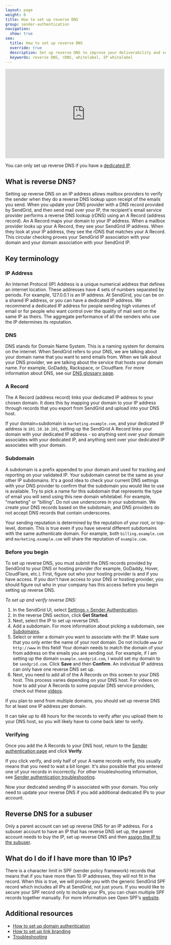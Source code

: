 ```yaml
---
layout: page
weight: 0
title: How to set up reverse DNS
group: sender-authentication
navigation:
  show: true
seo:
  title: How to set up reverse DNS
  override: true
  description: Set up reverse DNS to improve your deliverability and security of your emails.
  keywords: reverse DNS, rDNS, whitelabel, IP whitelabel
---
```


<iframe src="https://player.vimeo.com/video/265831363" width="500" height="281" frameborder="0" webkitallowfullscreen mozallowfullscreen allowfullscreen></iframe>

<call-out>

You can only set up reverse DNS if you have a [dedicated IP]({{root_url}}/ui/account-and-settings/dedicated-ip-addresses/).

</call-out>

## 	What is reverse DNS?

Setting up reverse DNS on an IP address allows mailbox providers to verify the sender when they do a reverse DNS lookup upon receipt of the emails you send. When you update your DNS provider with a DNS record provided by SendGrid, and then send mail over your IP, the recipient's email service provider performs a reverse DNS lookup (rDNS) using an A Record (address record). An A Record maps your domain to your IP address. When a mailbox provider looks up your A Record, they see your SendGrid IP address. When they look at your IP address, they see the rDNS that matches your A Record. This circular checking proves your SendGrid IP association with your domain and your domain association with your SendGrid IP.

## 	Key terminology

 ### 	IP Address

An Internet Protocol (IP) Address is a unique numerical address that defines an internet location. These addresses have 4 sets of numbers separated by periods. For example, 127.0.0.1 is an IP address. At SendGrid, you can be on a shared IP address, or you can have a dedicated IP address. We recommend a dedicated IP address for people sending high volumes of email or for people who want control over the quality of mail sent on the same IP as theirs. The aggregate performance of all the senders who use the IP determines its reputation.

 ### 	DNS

DNS stands for Domain Name System. This is a naming system for domains on the internet. When SendGrid refers to your DNS, we are talking about your domain name that you want to send emails from. When we talk about your DNS provider, we are talking about the service that hosts your domain name. For example, GoDaddy, Rackspace, or Cloudflare. For more information about DNS, see our [DNS glossary page]({{root_url}}/glossary/dns/).

 ### 	A Record

The A Record (address record) links your dedicated IP address to your chosen domain. It does this by mapping your domain to your IP address through records that you export from SendGrid and upload into your DNS host.

If your domain+subdomain is `marketing.example.com`, and your dedicated IP address is `101.10.10.101`, setting up the SendGrid A Record links your domain with your dedicated IP address - so anything sent over your domain associates with your dedicated IP, and anything sent over your dedicated IP associates with your domain.

 ### 	Subdomain

A subdomain is a prefix appended to your domain and used for tracking and reporting on your validated IP. Your subdomain cannot be the same as your other IP subdomains. It's a good idea to check your current DNS settings with your DNS provider to confirm that the subdomain you would like to use is available. Try to pick a name for this subdomain that represents the type of email you will send using this new domain whitelabel. For example, "marketing" or "billing". Do not use underscores in your subdomain. We create your DNS records based on the subdomain, and DNS providers do not accept DNS records that contain underscores.

<call-out type="warning">

 Your sending reputation is determined by the reputation of your root, or top-level, domain. This is true even if you have several different subdomains with the same authenticate domain. For example, both `billing.example.com` and `marketing.example.com` will share the reputation of `example.com`.

</call-out>


 ### 	Before you begin

To set up reverse DNS, you must submit the DNS records provided by SendGrid to your DNS or hosting provider (for example, GoDaddy, Hover, CloudFlare, etc.). First, figure out who your hosting provider is and if you have access. If you don't have access to your DNS or hosting provider, you should figure out who in your company has this access before you begin setting up reverse DNS.

*To set up and verify reverse DNS:*

1. In the SendGrid UI, select [Settings > Sender Authentication](https://app.sendgrid.com/settings/sender_auth).
2. In the reverse DNS section, click **Get Started**.
3. Next, select the IP to set up reverse DNS.
4. Add a subdomain. For more information about picking a subdomain, see [Subdomains](#subdomain).
5. Select or enter a domain you want to associate with the IP. Make sure that you only enter the name of your root domain. Do not include `www` or `http://www` in this field! Your domain needs to match the domain of your from address on the emails you are sending out. For example, if I am setting up the domain `example.sendgrid.com`, I would set my domain to be `sendgrid.com`. Click **Save** and then **Confirm**. An individual IP address can only have one reverse DNS set up.
6. Next, you need to add all of the A Records on this screen to your DNS host. This process varies depending on your DNS host. For videos on how to add your A Records to some popular DNS service providers, check out these [videos]({{root_url}}/ui/account-and-settings/dns-providers/).

<call-out>

If you plan to send from multiple domains, you should set up reverse DNS for at least one IP address per domain.

</call-out>

It can take up to 48 hours for the records to verify after you upload them to your DNS host, so you will likely have to come back later to verify.

 ### 	Verifying

Once you add the A Records to your DNS host, return to the [Sender authentication page](https://app.sendgrid.com/settings/sender_auth) and click **Verify**.

<call-out>

If you click verify, and only half of your A name records verify, this usually means that you need to wait a bit longer. It's also possible that you entered one of your records in incorrectly. For other troubleshooting information, see [Sender authentication troubleshooting]({{root_url}}/ui/sending-email/troubleshooting-sender-authentication/).

</call-out>

Now your dedicated sending IP is associated with your domain. You only need to update your reverse DNS if you add additional dedicated IPs to your account.

## 	Reverse DNS for a subuser

Only a parent account can set up reverse DNS for an IP address. For a subuser account to have an IP that has reverse DNS set up, the parent account needs to buy the IP, set up reverse DNS and then [assign the IP to the subuser]({{root_url}}/ui/account-and-settings/dedicated-ip-addresses/#assigning-a-dedicated-ip-address-to-a-subuser).

## 	What do I do if I have more than 10 IPs?

There is a character limit in SPF (sender policy framework) records that means that if you have more than 10 IP addresses, they will not fit in the record. When this is true, we will provide you with the generic SendGrid SPF record which includes all IPs at SendGrid, not just yours. If you would like to secure your SPF record only to include your IPs, you can chain multiple SPF records together manually. For more information see Open SPF’s [website](http://www.openspf.org/).

## 	Additional resources

- [How to set up domain authentication]({{root_url}}/ui/account-and-settings/how-to-set-up-domain-authentication/)
- [How to set up link branding]({{root_url}}/ui/account-and-settings/how-to-set-up-link-branding/)
- [Troubleshooting]({{root_url}}/ui/sending-email/troubleshooting-sender-authentication/)
